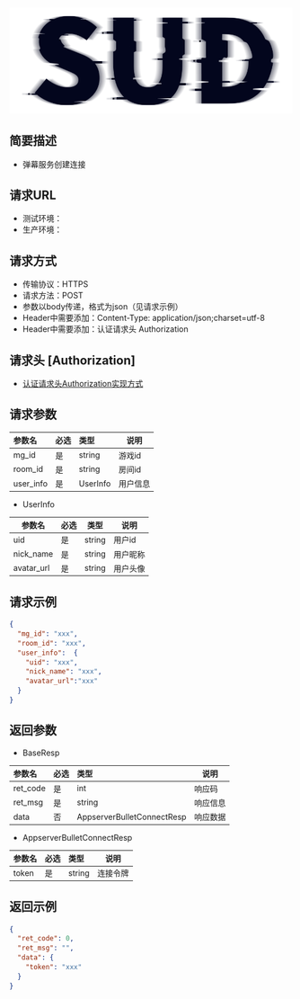 #

![SUD](../../Resource/logo.png)

## 简要描述

- 弹幕服务创建连接

## 请求URL

- 测试环境：
- 生产环境：

## 请求方式

- 传输协议：HTTPS
- 请求方法：POST
- 参数以body传递，格式为json（见请求示例）
- Header中需要添加：Content-Type: application/json;charset=utf-8
- Header中需要添加：认证请求头 Authorization

## 请求头 [Authorization]

- [认证请求头Authorization实现方式](../ServerSDKAPI/AuthorizationDescription.md)

## 请求参数

| 参数名       | 必选  | 类型       | 说明   |
|:----------|:----|:---------|------|
| mg_id     | 是   | string   | 游戏id |
| room_id   | 是   | string   | 房间id |
| user_info | 是   | UserInfo | 用户信息 |

- UserInfo

| 参数名        | 必选  | 类型     | 说明   |
|------------|-----|--------|------|
| uid        | 是   | string | 用户id |
| nick_name  | 是   | string | 用户昵称 |
| avatar_url | 是   | string | 用户头像 |

## 请求示例

```json
{
  "mg_id": "xxx",
  "room_id": "xxx",
  "user_info":  {
    "uid": "xxx",
    "nick_name": "xxx",
    "avatar_url":"xxx"
  }
}
```

## 返回参数

- BaseResp

| 参数名      | 必选  | 类型                         | 说明   |
|:---------|:----|:---------------------------|------|
| ret_code | 是   | int                        | 响应码  |
| ret_msg  | 是   | string                     | 响应信息 |
| data     | 否   | AppserverBulletConnectResp | 响应数据 |

- AppserverBulletConnectResp

| 参数名   | 必选  | 类型     | 说明   |
|:------|:----|:-------|------|
| token | 是   | string | 连接令牌 |

## 返回示例

```json
{
  "ret_code": 0,
  "ret_msg": "",
  "data": {
    "token": "xxx"
  }
}
```
